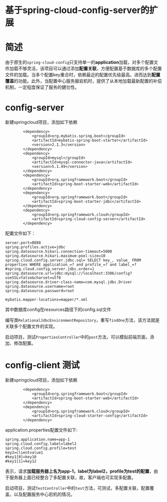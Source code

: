 # 基于spring-cloud-config-server的扩展

# 简述
由于原生的`spring-cloud-config`只支持单一的**application**加载，对多个配置文件加载不够灵活，该项目可以通过添加**配置关联**，方便配置基于数据库的多个配置文件的加载。当多个配置key重合时，依赖最近的配置优先级最高。进而达到**配置覆盖**的功能。此外，当配置中心服务器宕机时，提供了从本地加载最新配置的补偿机制，一定程度保证了服务的健壮性。

# config-server
新建springcloud项目，添加如下依赖
```
        <dependency>
            <groupId>org.mybatis.spring.boot</groupId>
            <artifactId>mybatis-spring-boot-starter</artifactId>
            <version>2.1.3</version>
        </dependency>
        <dependency>
            <groupId>mysql</groupId>
            <artifactId>mysql-connector-java</artifactId>
            <version>5.1.49</version>
        </dependency>
        <dependency>
            <groupId>org.springframework.boot</groupId>
            <artifactId>spring-boot-starter-web</artifactId>
        </dependency>
        <dependency>
            <groupId>org.springframework.boot</groupId>
            <artifactId>spring-boot-starter-jdbc</artifactId>
        </dependency>
        <dependency>
            <groupId>org.springframework.cloud</groupId>
            <artifactId>spring-cloud-config-server</artifactId>
        </dependency>
```
配置文件如下：
```
server.port=8888
spring.profiles.active=jdbc
spring.datasource.hikari.connection-timeout=5000
spring.datasource.hikari.maximum-pool-size=10
spring.cloud.config.server.jdbc.sql= SELECT key_, value_ FROM properties WHERE application_=? and profile_=? and label_=?
#spring.cloud.config.server.jdbc.order=1
spring.datasource.url=jdbc:mysql://localhost:3306/config?useSSL=false&charset=utf8
spring.datasource.driver-class-name=com.mysql.jdbc.Driver
spring.datasource.username=root
spring.datasource.password=root

mybatis.mapper-locations=mapper/*.xml
```
其中数据库config在resources路径下的config.sql文件

编写类`RelationalJdbcEnvironmentRepository`，重写`findOne`方法，该方法就是关联多个配置文件的实现。

启动项目，测试`PropertiesController`中的`post`方法，可以模拟前端页面，添加、修改配置。

# config-client 测试
新建springcloud项目，添加如下依赖
```
        <dependency>
            <groupId>org.springframework.boot</groupId>
            <artifactId>spring-boot-starter-web</artifactId>
        </dependency>
        <dependency>
            <groupId>org.springframework.cloud</groupId>
            <artifactId>spring-cloud-starter-config</artifactId>
        </dependency>
```
application.properties配置文件如下:
```
spring.application.name=app-1
spring.cloud.config.label=label2
spring.cloud.config.profile=test
key2=clientvalue1
#key1[0]=key10
#key1[1]=key12
```
表示，请求**加载服务器上名为app-1，label为label2，profile为test的配置**，由于服务器上面已经整合了多配置关联，故，客户端也可实现多配置。

启动项目，测试`TestController`中的`test`方法，可测试，多配置关联，配置覆盖，以及配置服务中心宕机的情况。
